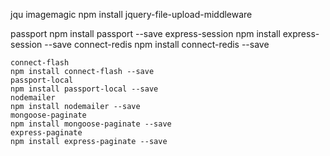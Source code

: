 jqu
imagemagic
npm install jquery-file-upload-middleware

passport
    npm install passport --save
    express-session
    npm install express-session --save
    connect-redis
    npm install connect-redis --save

    connect-flash
    npm install connect-flash --save
    passport-local
    npm install passport-local --save
    nodemailer
    npm install nodemailer --save
    mongoose-paginate
    npm install mongoose-paginate --save
    express-paginate
    npm install express-paginate --save
